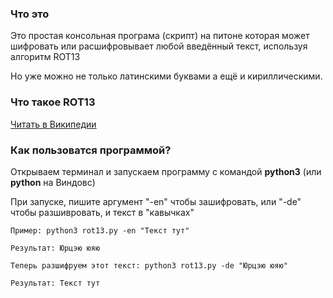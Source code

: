 ### Что это
Это простая консольная програма (скрипт) на питоне которая может шифровать или расшифровывает любой введённый текст, используя алгоритм ROT13

Но уже можно не только латинскими буквами а ещё и кириллическими.

### Что такое ROT13
[Читать в Википедии](https://ru.wikipedia.org/wiki/ROT13)

### Как пользоватся программой?
Открываем терминал и запускаем программу с командой **python3** (или **python** на Виндовс)

При запуске, пишите аргумент "-en" чтобы зашифровать, или "-de"
чтобы разшивровать, и текст в "кавычках"

```
Пример: python3 rot13.py -en "Текст тут"

Результат: Юрцэю юяю

Теперь разшифруем этот текст: python3 rot13.py -de "Юрцэю юяю"

Результат: Текст тут

```
